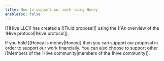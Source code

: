 ```yaml
---
title: How to support our work using Honey
enableToc: false
---
```


[[1Hive LLC]] has created a [[Fluid proposal]] using the [[An overview of the 1Hive protocol|1Hive protocol]]. 

If you hold [[Honey is money|Honey]] then you can support our proposal in order to support our work financially. You can also choose to support other [[Members of the 1Hive community|members of the 1hive community]]. 






